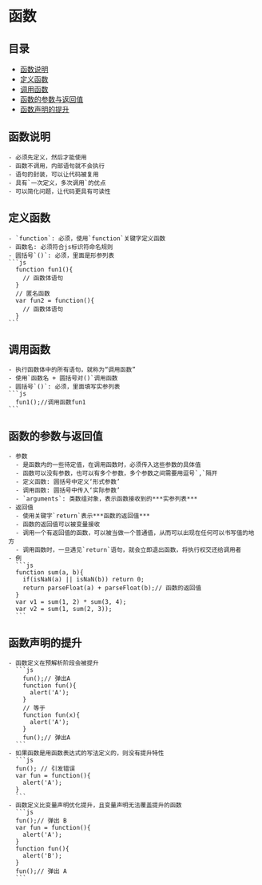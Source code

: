 # 函数

## 目录
  - [函数说明](#函数说明)
  - [定义函数](#定义函数)
  - [调用函数](#调用函数)
  - [函数的参数与返回值](#函数的参数与返回值)
  - [函数声明的提升](#函数声明的提升)

## 函数说明
    - 必须先定义，然后才能使用
    - 函数不调用，内部语句就不会执行
    - 语句的封装，可以让代码被复用
    - 具有`一次定义，多次调用`的优点
    - 可以简化问题，让代码更具有可读性

## 定义函数
    - `function`: 必须，使用`function`关键字定义函数
    - 函数名: 必须符合js标识符命名规则
    - 圆括号`()`: 必须，里面是形参列表  
    ```js
      function fun1(){
        // 函数体语句
      }
      // 匿名函数
      var fun2 = function(){
        // 函数体语句
      }
    ```

## 调用函数
    - 执行函数体中的所有语句，就称为“调用函数”
    - 使用`函数名 + 圆括号对()`调用函数
    - 圆括号`()`: 必须，里面填写实参列表  
    ```js
      fun1();//调用函数fun1
    ```

## 函数的参数与返回值
    - 参数
      - 是函数内的一些待定值，在调用函数时，必须传入这些参数的具体值
      - 函数可以没有参数，也可以有多个参数，多个参数之间需要用逗号`,`隔开
      - 定义函数: 圆括号中定义‘形式参数’
      - 调用函数: 圆括号中传入‘实际参数’
      - `arguments`: 类数组对象，表示函数接收到的***实参列表***
    - 返回值
      - 使用关键字`return`表示***函数的返回值***
      - 函数的返回值可以被变量接收
      - 调用一个有返回值的函数，可以被当做一个普通值，从而可以出现在任何可以书写值的地方
      - 调用函数时，一旦遇见`return`语句，就会立即退出函数，将执行权交还给调用者
    - 例
      ```js
      function sum(a, b){
        if(isNaN(a) || isNaN(b)) return 0;
        return parseFloat(a) + parseFloat(b);// 函数的返回值
      }
      var v1 = sum(1, 2) * sum(3, 4);
      var v2 = sum(1, sum(2, 3));
      ```

## 函数声明的提升
    - 函数定义在预解析阶段会被提升
      ```js
        fun();// 弹出A
        function fun(){
          alert('A');
        }
        // 等于
        function fun(x){
          alert('A');
        }
        fun();// 弹出A
      ```
    - 如果函数是用函数表达式的写法定义的，则没有提升特性
      ```js
      fun(); // 引发错误
      var fun = function(){
        alert('A');
      }
      ```
    - 函数定义比变量声明优化提升，且变量声明无法覆盖提升的函数
      ```js
      fun();// 弹出 B
      var fun = function(){
        alert('A');
      }
      function fun(){
        alert('B');
      }
      fun();// 弹出 A
      ```
  
